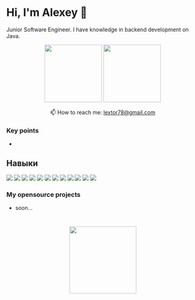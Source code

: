 # Hi, I'm Alexey 👋
Junior Software Engineer. I have knowledge in backend development on Java.

<p align='center'>
   <a href="https://github-readme-stats.vercel.app/api?username=aswsx&show_icons=true&count_private=true"><img
           height=150
           src="https://github-readme-stats.vercel.app/api?username=aswsx&show_icons=true&count_private=true"/></a>
   <a href="https://github.com/aswsx/github-readme-stats"><img height=150
                                                                  src="https://github-readme-stats.vercel.app/api/top-langs/?username=aswsx&layout=compact"/></a>
</p>


<p align='center'>
   📫 How to reach me: <a href='mailto:lextor78@gmail.com'>lextor78@gmail.com</a>
</p>


### Key points
*   

## Навыки

![](https://img.shields.io/badge/Code-Java-informational?style=flat&logo=Java&logoColor=white&color=4AB197)
![](https://img.shields.io/badge/Code-SpringBoot-informational?style=flat&logo=Spring&logoColor=white&color=4AB197)
![](https://img.shields.io/badge/Code-PostgreSQL-informational?style=flat&logo=PostgreSQL&logoColor=white&color=4AB197)
![](https://img.shields.io/badge/Tools-Actions-informational?style=flat&logo=github-actions&logoColor=white&color=4AB197)
![](https://img.shields.io/badge/Tools-Postman-informational?style=flat&logo=Postman&logoColor=white&color=4AB197)
![](https://img.shields.io/badge/Tools-GitHub-informational?style=flat&logo=GitHub&logoColor=white&color=4AB197)
![](https://img.shields.io/badge/Tools-JSOUP-informational?style=flat&logo=GitHub&logoColor=white&color=4AB197)
![](https://img.shields.io/badge/Tools-LiquiBase-informational?style=flat&logo=GitHub&logoColor=white&color=4AB197)
![](https://img.shields.io/badge/Tools-Quartz-informational?style=flat&logo=GitHub&logoColor=white&color=4AB197)
![](https://img.shields.io/badge/Tools-JDBC-informational?style=flat&logo=GitHub&logoColor=white&color=4AB197)
![](https://img.shields.io/badge/Tools-JUnit4-informational?style=flat&logo=GitHub&logoColor=white&color=4AB197)
![](https://img.shields.io/badge/Tools-JUnit5-informational?style=flat&logo=GitHub&logoColor=white&color=4AB197)

### My opensource projects

*   soon...

<div align="center" style="margin: 40px 0">
   <a href="https://github.com/aswsx/github-profile-views-counter">
       <img width="175px" src="https://komarev.com/ghpvc/?username=aswsx&color=DE002D">
   </a>
</div>
